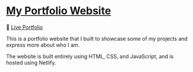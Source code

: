 # <u>My Portfolio Website</u>

🔗 [Live Portfolio](https://maxnoddings.netlify.app/)

This is a portfolio website that I built to showcase some of my projects and express more about who I am. 

The website is built entirely using HTML, CSS, and JavaScript, and is hosted using Netlify. 
